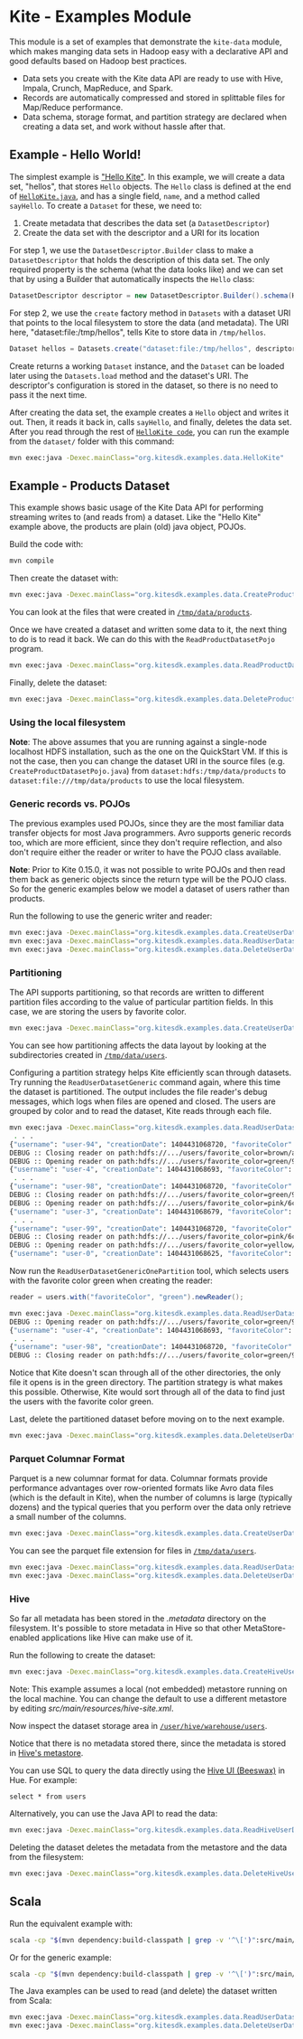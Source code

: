 # Kite - Examples Module

This module is a set of examples that demonstrate the `kite-data` module, which
makes manging data sets in Hadoop easy with a declarative API and good defaults
based on Hadoop best practices.
* Data sets you create with the Kite data API are ready to use with Hive,
  Impala, Crunch, MapReduce, and Spark.
* Records are automatically compressed and stored in splittable files for
  Map/Reduce performance.
* Data schema, storage format, and partition strategy are declared when
  creating a data set, and work without hassle after that.

## Example - Hello World!

The simplest example is ["Hello Kite"][hello-java]. In this example, we will
create a data set, "hellos", that stores `Hello` objects. The `Hello` class is
defined at the end of [`HelloKite.java`][hello-java], and has a single field,
`name`, and a method called `sayHello`. To create a `Dataset` for these, we need to:

1. Create metadata that describes the data set (a `DatasetDescriptor`)
2. Create the data set with the descriptor and a URI for its location

For step 1, we use the `DatasetDescriptor.Builder` class to make a
`DatasetDescriptor` that holds the description of this data set. The only
required property is the schema (what the data looks like) and we can set that
by using a Builder that automatically inspects the `Hello` class:

```java
DatasetDescriptor descriptor = new DatasetDescriptor.Builder().schema(Hello.class).build();
```

For step 2, we use the `create` factory method in `Datasets` with a dataset URI
that points to the local filesystem to store the data (and metadata). The URI
here, "dataset:file:/tmp/hellos", tells Kite to store data in `/tmp/hellos`.

```java
Dataset hellos = Datasets.create("dataset:file:/tmp/hellos", descriptor);
```

Create returns a working `Dataset` instance, and the `Dataset` can be loaded
later using the `Datasets.load` method and the dataset's URI. The descriptor's
configuration is stored in the dataset, so there is no need to pass it the next
time.

After creating the data set, the example creates a `Hello` object and writes it
out. Then, it reads it back in, calls `sayHello`, and finally, deletes the data
set. After you read through the rest of [`HelloKite code`][hello-java], you can
run the example from the `dataset/` folder with this command:
```bash
mvn exec:java -Dexec.mainClass="org.kitesdk.examples.data.HelloKite"
```

[hello-java]: src/main/java/org/kitesdk/examples/data/HelloKite.java

## Example - Products Dataset

This example shows basic usage of the Kite Data API for performing streaming writes
to (and reads from) a dataset. Like the "Hello Kite" example above, the
products are plain (old) java object, POJOs.

Build the code with:

```bash
mvn compile
```

Then create the dataset with:

```bash
mvn exec:java -Dexec.mainClass="org.kitesdk.examples.data.CreateProductDatasetPojo"
```

You can look at the files that were created in
[`/tmp/data/products`](http://localhost:8888/filebrowser/#/tmp/data/products).

Once we have created a dataset and written some data to it, the next thing to do is to
read it back. We can do this with the `ReadProductDatasetPojo` program.

```bash
mvn exec:java -Dexec.mainClass="org.kitesdk.examples.data.ReadProductDatasetPojo"
```

Finally, delete the dataset:

```bash
mvn exec:java -Dexec.mainClass="org.kitesdk.examples.data.DeleteProductDataset"
```

### Using the local filesystem

__Note__: The above assumes that you are running against a single-node localhost HDFS
installation, such as the one on the QuickStart VM.
If this is not the case, then you can change the dataset URI in the source files
(e.g. `CreateProductDatasetPojo.java`) from `dataset:hdfs:/tmp/data/products` to
`dataset:file:///tmp/data/products` to use the local filesystem.

### Generic records vs. POJOs

The previous examples used POJOs, since they are the most familiar data transfer
objects for most Java programmers. Avro supports generic records too,
which are more efficient, since they don't require reflection,
and also don't require either the reader or writer to have the POJO class available.

__Note__: Prior to Kite 0.15.0, it was not possible to write POJOs and then read them back as generic
objects since the return type will be the POJO class. So for the generic examples below
we model a dataset of users rather than products.

Run the following to use the generic writer and reader:

```bash
mvn exec:java -Dexec.mainClass="org.kitesdk.examples.data.CreateUserDatasetGeneric"
mvn exec:java -Dexec.mainClass="org.kitesdk.examples.data.ReadUserDatasetGeneric"
mvn exec:java -Dexec.mainClass="org.kitesdk.examples.data.DeleteUserDataset"
```

### Partitioning

The API supports partitioning, so that records are written to different
partition files according to the value of particular partition fields. In this
case, we are storing the users by favorite color.

```bash
mvn exec:java -Dexec.mainClass="org.kitesdk.examples.data.CreateUserDatasetGenericPartitioned"
```

You can see how partitioning affects the data layout by looking at the subdirectories
created in [`/tmp/data/users`](http://localhost:8888/filebrowser/#/tmp/data/users).

Configuring a partition strategy helps Kite efficiently scan through datasets.
Try running the `ReadUserDatasetGeneric` command again, where this time the
dataset is partitioned. The output includes the file reader's debug messages,
which logs when files are opened and closed. The users are grouped by color and
to read the dataset, Kite reads through each file.

```bash
mvn exec:java -Dexec.mainClass="org.kitesdk.examples.data.ReadUserDatasetGeneric"
 . . .
{"username": "user-94", "creationDate": 1404431068720, "favoriteColor": "brown"}
DEBUG :: Closing reader on path:hdfs://.../users/favorite_color=brown/a13ce52d-819e-455e-a57b-0d948461d543.avro
DEBUG :: Opening reader on path:hdfs://.../users/favorite_color=green/95730f5e-214d-4452-89f4-f2d4c709bc29.avro
{"username": "user-4", "creationDate": 1404431068693, "favoriteColor": "green"}
 . . .
{"username": "user-98", "creationDate": 1404431068720, "favoriteColor": "green"}
DEBUG :: Closing reader on path:hdfs://.../users/favorite_color=green/95730f5e-214d-4452-89f4-f2d4c709bc29.avro
DEBUG :: Opening reader on path:hdfs://.../users/favorite_color=pink/6cb3aa1c-f800-4c3f-9b19-4be9a72ee14d.avro
{"username": "user-3", "creationDate": 1404431068679, "favoriteColor": "pink"}
 . . .
{"username": "user-99", "creationDate": 1404431068720, "favoriteColor": "pink"}
DEBUG :: Closing reader on path:hdfs://.../users/favorite_color=pink/6cb3aa1c-f800-4c3f-9b19-4be9a72ee14d.avro
DEBUG :: Opening reader on path:hdfs://.../users/favorite_color=yellow/8ef04d26-906d-4bfc-b045-cd6667635907.avro
{"username": "user-0", "creationDate": 1404431068625, "favoriteColor": "yellow"}
```

Now run the `ReadUserDatasetGenericOnePartition` tool, which selects users with
the favorite color green when creating the reader:

```java
reader = users.with("favoriteColor", "green").newReader();
```

```bash
mvn exec:java -Dexec.mainClass="org.kitesdk.examples.data.ReadUserDatasetGenericOnePartition"
DEBUG :: Opening reader on path:hdfs://.../users/favorite_color=green/95730f5e-214d-4452-89f4-f2d4c709bc29.avro
{"username": "user-4", "creationDate": 1404431068693, "favoriteColor": "green"}
 . . .
{"username": "user-98", "creationDate": 1404431068720, "favoriteColor": "green"}
DEBUG :: Closing reader on path:hdfs://.../users/favorite_color=green/95730f5e-214d-4452-89f4-f2d4c709bc29.avro
```

Notice that Kite doesn't scan through all of the other directories, the only
file it opens is in the green directory. The partition strategy is what makes
this possible. Otherwise, Kite would sort through all of the data to find just
the users with the favorite color green.

Last, delete the partitioned dataset before moving on to the next example.

```bash
mvn exec:java -Dexec.mainClass="org.kitesdk.examples.data.DeleteUserDataset"
```

### Parquet Columnar Format

Parquet is a new columnar format for data. Columnar formats provide performance
advantages over row-oriented formats like Avro data files (which is the default in Kite),
when the number of columns is large (typically dozens) and the typical queries that you perform
over the data only retrieve a small number of the columns.

```bash
mvn exec:java -Dexec.mainClass="org.kitesdk.examples.data.CreateUserDatasetGenericParquet"
```

You can see the parquet file extension for files in
[`/tmp/data/users`](http://localhost:8888/filebrowser/#/tmp/data/users).

```bash
mvn exec:java -Dexec.mainClass="org.kitesdk.examples.data.ReadUserDatasetGeneric"
mvn exec:java -Dexec.mainClass="org.kitesdk.examples.data.DeleteUserDataset"
```

### Hive

So far all metadata has been stored in the _.metadata_ directory on the filesystem.
It's possible to store metadata in Hive so that other MetaStore-enabled applications
like Hive can make use of it.

Run the following to create the dataset:

```bash
mvn exec:java -Dexec.mainClass="org.kitesdk.examples.data.CreateHiveUserDatasetGeneric"
```

Note: This example assumes a local (not embedded) metastore running on the local machine. You can
change the default to use a different metastore by editing _src/main/resources/hive-site.xml_.

Now inspect the dataset storage area in
[`/user/hive/warehouse/users`](http://localhost:8888/filebrowser/#/user/hive/warehouse/users).

Notice that there is no metadata stored there, since the metadata is stored in
[Hive's metastore](http://localhost:8888/metastore/tables/).

You can use SQL to query the data directly using the
[Hive UI (Beeswax)](http://localhost:8888/beeswax/) in Hue. For example:

```
select * from users
```

Alternatively, you can use the Java API to read the data:

```bash
mvn exec:java -Dexec.mainClass="org.kitesdk.examples.data.ReadHiveUserDatasetGeneric"
```

Deleting the dataset deletes the metadata from the metastore and the data from the
filesystem:

```bash
mvn exec:java -Dexec.mainClass="org.kitesdk.examples.data.DeleteHiveUserDataset"
```

## Scala

Run the equivalent example with:

```bash
scala -cp "$(mvn dependency:build-classpath | grep -v '^\[')":src/main/resources src/main/scala/createpojo.scala
```

Or for the generic example:

```bash
scala -cp "$(mvn dependency:build-classpath | grep -v '^\[')":src/main/resources src/main/scala/creategeneric.scala
```

The Java examples can be used to read (and delete) the dataset written from Scala:

```bash
mvn exec:java -Dexec.mainClass="org.kitesdk.examples.data.ReadUserDatasetGeneric"
mvn exec:java -Dexec.mainClass="org.kitesdk.examples.data.DeleteUserDataset"
```
